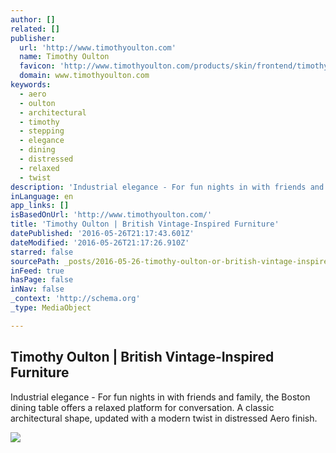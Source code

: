 ```yaml
---
author: []
related: []
publisher:
  url: 'http://www.timothyoulton.com'
  name: Timothy Oulton
  favicon: 'http://www.timothyoulton.com/products/skin/frontend/timothy_oulton/default/favicon.ico'
  domain: www.timothyoulton.com
keywords:
  - aero
  - oulton
  - architectural
  - timothy
  - stepping
  - elegance
  - dining
  - distressed
  - relaxed
  - twist
description: 'Industrial elegance - For fun nights in with friends and family, the Boston dining table offers a relaxed platform for conversation. A classic architectural shape, updated with a modern twist in distressed Aero finish.'
inLanguage: en
app_links: []
isBasedOnUrl: 'http://www.timothyoulton.com/'
title: 'Timothy Oulton | British Vintage-Inspired Furniture'
datePublished: '2016-05-26T21:17:43.601Z'
dateModified: '2016-05-26T21:17:26.910Z'
starred: false
sourcePath: _posts/2016-05-26-timothy-oulton-or-british-vintage-inspired-furniture.md
inFeed: true
hasPage: false
inNav: false
_context: 'http://schema.org'
_type: MediaObject

---
```

<article style=""><h1>Timothy Oulton | British Vintage-Inspired Furniture</h1><p>Industrial elegance - For fun nights in with friends and family, the Boston dining table offers a relaxed platform for conversation. A classic architectural shape, updated with a modern twist in distressed Aero finish.</p><img src="http://3dfeb22f890ece938c62-0a28db3b18372360dbac03269c6df163.r55.cf2.rackcdn.com/timothyoulton/media/slideshow/Boston_dining_table_timothy_oulton.jpg" /></article>